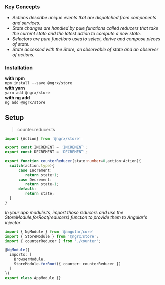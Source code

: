 ### Key Concepts
* _Actions describe unique events that are dispatched from components and services._
* _State changes are handled by pure functions called reducers that take the current state and the latest action to compute a new state._
* _Selectors are pure functions used to select, derive and compose pieces of state._
* _State accessed with the Store, an observable of state and an observer of actions._

### Installation 
**with npm**<br>
```npm install --save @ngrx/store ``` <br>
**with yarn**<br>
```yarn add @ngrx/store ``` <br>
**with ng add**<br>
```ng add @ngrx/store```

## Setup
> counter.reducer.ts
``` typescript
import {Action} from '@ngrx/store';

export const INCREMENT = 'INCREMENT';
export const DECREMENT = 'DECREMENT';

export function counterReducer(state:number=0,action:Action){
  switch(action.type){
      case Increment:
         return state+1;
      case Decrement:
         return state-1;
      default:
         return state;
  }
}
```
_In your app.module.ts, import those reducers and use the StoreModule.forRoot(reducers) function to provide them to Angular's injector_
``` typescript
import { NgModule } from '@angular/core'
import { StoreModule } from '@ngrx/store';
import { counterReducer } from './counter';

@NgModule({
  imports: [
    BrowserModule,
    StoreModule.forRoot({ counter: counterReducer })
  ]
})
export class AppModule {}
```

